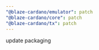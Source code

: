 ```yaml
---
"@blaze-cardano/emulator": patch
"@blaze-cardano/core": patch
"@blaze-cardano/tx": patch
---
```


update packaging
